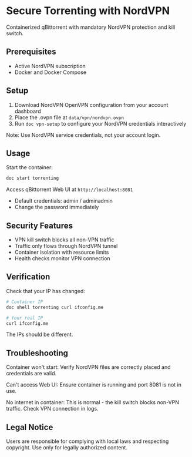 # Secure Torrenting with NordVPN

Containerized qBittorrent with mandatory NordVPN protection and kill switch.

## Prerequisites

- Active NordVPN subscription
- Docker and Docker Compose

## Setup

1. Download NordVPN OpenVPN configuration from your account dashboard
2. Place the .ovpn file at `data/vpn/nordvpn.ovpn`
3. Run `doc vpn-setup` to configure your NordVPN credentials interactively

Note: Use NordVPN service credentials, not your account login.

## Usage

Start the container:
```bash
doc start torrenting
```

Access qBittorrent Web UI at `http://localhost:8081`
- Default credentials: admin / adminadmin
- Change the password immediately

## Security Features

- VPN kill switch blocks all non-VPN traffic
- Traffic only flows through NordVPN tunnel
- Container isolation with resource limits
- Health checks monitor VPN connection

## Verification

Check that your IP has changed:
```bash
# Container IP
doc shell torrenting curl ifconfig.me

# Your real IP
curl ifconfig.me
```

The IPs should be different.

## Troubleshooting

Container won't start: Verify NordVPN files are correctly placed and credentials are valid.

Can't access Web UI: Ensure container is running and port 8081 is not in use.

No internet in container: This is normal - the kill switch blocks non-VPN traffic. Check VPN connection in logs.

## Legal Notice

Users are responsible for complying with local laws and respecting copyright. Use only for legally authorized content.